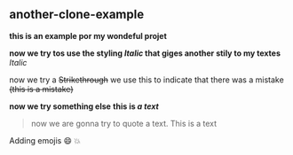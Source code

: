 ## another-clone-example
**this is an example por my wondeful projet**

**now we try tos use the styling *Italic* that giges another stily to my textes** *Italic*

now we try a ~~Strikethrough~~ we use this to indicate that there was a mistake ~~(this is a mistake)~~

**now we try something else** **this is _a text_**

> now we are gonna try to quote a text.   This is a text  

Adding emojis :smile: :boom:

